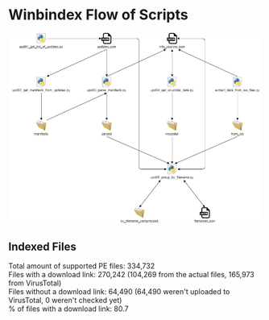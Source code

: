 # Winbindex Flow of Scripts

![winbindex-scripts-flow.png](winbindex-scripts-flow.png)

## Indexed Files

<!--FileStats-->
Total amount of supported PE files: 334,732  
Files with a download link: 270,242 (104,269 from the actual files, 165,973 from VirusTotal)  
Files without a download link: 64,490 (64,490 weren't uploaded to VirusTotal, 0 weren't checked yet)  
% of files with a download link: 80.7  
<!--/FileStats-->
